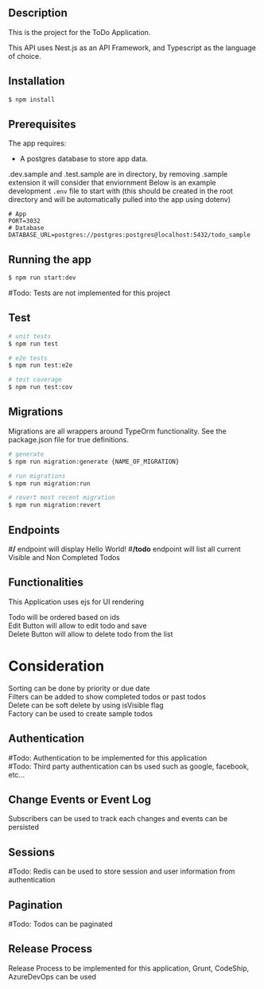## Description

This is the project for the ToDo Application.

This API uses Nest.js as an API Framework, and Typescript as the language of choice.


## Installation

```bash
$ npm install
```

## Prerequisites
The app requires:
- A postgres database to store app data.

.dev.sample and .test.sample are in directory, by removing .sample extension it will consider that enviornment 
Below is an example development `.env` file to start with (this should be created in the root directory and will be automatically pulled into the app using dotenv)
```
# App
PORT=3032
# Database
DATABASE_URL=postgres://postgres:postgres@localhost:5432/todo_sample

```

## Running the app

```bash
$ npm run start:dev
```

#Todo: Tests are not implemented for this project
## Test
```bash
# unit tests
$ npm run test

# e2e tests
$ npm run test:e2e

# test coverage
$ npm run test:cov
```

## Migrations

Migrations are all wrappers around TypeOrm functionality. See the package.json file for true definitions.

```bash
# generate
$ npm run migration:generate {NAME_OF_MIGRATION}

# run migrations
$ npm run migration:run

# revert most recent migration
$ npm run migration:revert
```

## Endpoints
#**/** endpoint will display Hello World!
#**/todo** endpoint will list all current Visible and Non Completed Todos 

## Functionalities
This Application uses ejs for UI rendering 

Todo will be ordered based on ids <br />
Edit Button will allow to edit todo and save<br />
Delete Button will allow to delete todo from the list  <br />

# Consideration
Sorting can be done by priority or due date  <br />
Filters can be added to show completed todos or past todos <br />
Delete can be soft delete by  using isVisible flag <br />
Factory can be used to create sample todos 

## Authentication
#Todo: Authentication to be implemented for this application <br />
#Todo: Third party authentication can bs used such as google, facebook, etc...

## Change Events or Event Log
Subscribers can be used to track each changes and events can be persisted

## Sessions
#Todo: Redis can be used to store session and user information from authentication

## Pagination
#Todo: Todos can be paginated 

## Release Process
Release Process to be implemented for this application, Grunt, CodeShip, AzureDevOps can be used 
